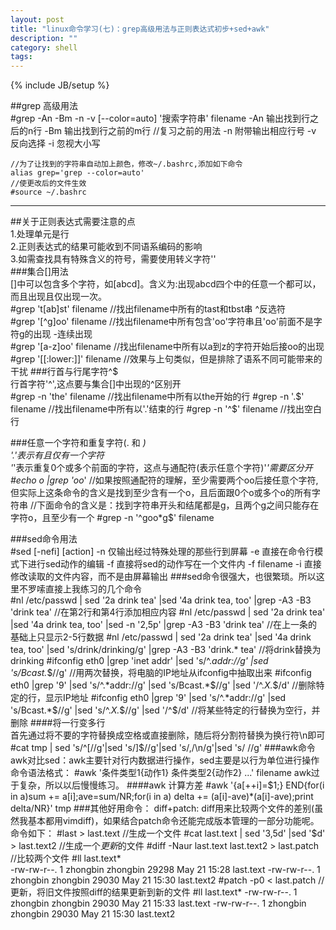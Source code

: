 ```yaml
---
layout: post
title: "linux命令学习(七)：grep高级用法与正则表达式初步+sed+awk"
description: ""
category: shell
tags: 
---
```

{% include JB/setup %}

##grep 高级用法  
	#grep -An -Bm -n -v  [--color=auto] '搜索字符串' filename
	-An	输出找到行之后的n行
	-Bm	输出找到行之前的m行
	//复习之前的用法
	-n	附带输出相应行号
	-v 	反向选择
	-i 	忽视大小写

	//为了让找到的字符串自动加上颜色，修改~/.bashrc,添加如下命令
	alias grep='grep --color=auto'
	//使更改后的文件生效
	#source ~/.bashrc

***  
##关于正则表达式需要注意的点  
1.处理单元是行  
2.正则表达式的结果可能收到不同语系编码的影响  
3.如需查找具有特殊含义的符号，需要使用转义字符'\'  
###集合[]用法  
[]中可以包含多个字符，如[abcd]。含义为:出现abcd四个中的任意一个都可以，而且出现且仅出现一次。  
	#grep 't[ab]st' filename	//找出filename中所有的tast和tbst串
^反选符  
	#grep '[^g]oo' filename		//找出filename中所有包含'oo'字符串且'oo'前面不是字符g的出现
-连续出现  
	#grep '[a-z]oo' filename	//找出filename中所有以a到z的字符开始后接oo的出现
	#grep '[[:lower:]]' filename	//效果与上句类似，但是排除了语系不同可能带来的干扰
###行首与行尾字符^$  
行首字符'^',这点要与集合[]中出现的^区别开  
	#grep -n 'the' filename		//找出filename中所有以the开始的行
	#grep -n '\.$' filename		//找出filename中所有以'.'结束的行
	#grep -n '^$' filename		//找出空白行

###任意一个字符和重复字符(. 和 *)  
'.'表示有且仅有一个字符  
'*'表示重复0个或多个前面的字符，这点与通配符(表示任意个字符)'*'需要区分开  
	#echo o |grep 'oo*'	//如果按照通配符的理解，至少需要两个oo后接任意个字符,但实际上这条命令的含义是找到至少含有一个o，且后面跟0个o或多个o的所有字符串
	//下面命令的含义是：找到字符串开头和结尾都是g，且两个g之间只能存在字符o，且至少有一个
	#grep -n '^goo*g$' filename

###sed命令用法  
	#sed [-nefi] [action]
	-n	仅输出经过特殊处理的那些行到屏幕
	-e	直接在命令行模式下进行sed动作的编辑
	-f	直接将sed的动作写在一个文件内 -f filename
	-i	直接修改读取的文件内容，而不是由屏幕输出
###sed命令很强大，也很繁琐。所以这里不罗嗦直接上我练习的几个命令  
	#nl /etc/passwd | sed  '2a drink tea' |sed '4a drink tea, too' |grep -A3 -B3 'drink tea'			//在第2行和第4行添加相应内容
	#nl /etc/passwd | sed  '2a drink tea' |sed '4a drink tea, too' |sed -n '2,5p' |grep -A3 -B3 'drink tea'		//在上一条的基础上只显示2-5行数据
	#nl /etc/passwd | sed  '2a drink tea' |sed '4a drink tea, too' |sed 's/drink/drinking/g' |grep -A3 -B3 'drink.* tea'	//将drink替换为drinking
	#ifconfig eth0 |grep 'inet addr' |sed 's/^.*addr://g' |sed 's/Bcast.*$//g'	//用两次替换，将电脑的IP地址从ifconfig中抽取出来
	#ifconfig eth0 |grep '9' |sed 's/^.*addr://g' |sed 's/Bcast.*$//g' |sed '/^.*X.*$/d'	//删除特定的行，显示IP地址
	#ifconfig eth0 |grep '9' |sed 's/^.*addr://g' |sed 's/Bcast.*$//g' |sed 's/^.*X.*$//g' |sed '/^$/d'		//将某些特定的行替换为空行，并删除
####将一行变多行  
首先通过将不要的字符替换成空格或直接删除，随后将分割符替换为换行符\n即可  
	#cat tmp | sed 's/^\[//g'|sed 's/\]$//g'|sed 's/,/\n/g'|sed 's/ //g'
###awk命令  
awk对比sed：awk主要针对行内数据进行操作，sed主要是以行为单位进行操作  
命令语法格式：  
	#awk '条件类型1{动作1} 条件类型2{动作2} ...' filename
awk过于复杂，所以以后慢慢练习。  
####awk 计算方差  
	#awk '{a[++i]=$1;} END{for(i in a)sum += a[i];ave=sum/NR;for(i in a) delta += (a[i]-ave)*(a[i]-ave);print delta/NR}' tmp
###其他好用命令：  
diff+patch:  
	diff用来比较两个文件的差别(虽然我基本都用vimdiff)，如果结合patch命令还能完成版本管理的一部分功能呢。命令如下：
	#last > last.text	//生成一个文件
	#cat last.text | sed '3,5d' |sed '$d' > last.text2	//生成一个*更新*的文件
	#diff -Naur last.text last.text2 > last.patch		//比较两个文件
	#ll last.text*	
	-rw-rw-r--. 1 zhongbin zhongbin 29298 May 21 15:28 last.text
	-rw-rw-r--. 1 zhongbin zhongbin 29030 May 21 15:30 last.text2
	#patch -p0 < last.patch //更新，将旧文件按照diff的结果更新到新的文件
	#ll last.text*
	-rw-rw-r--. 1 zhongbin zhongbin 29030 May 21 15:33 last.text
	-rw-rw-r--. 1 zhongbin zhongbin 29030 May 21 15:30 last.text2
	
